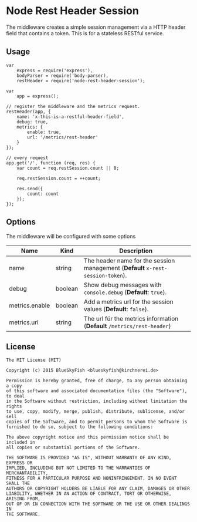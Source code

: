 
# Node Rest Header Session

The middleware creates a simple session management via a HTTP header field that contains a token. This is for a stateless RESTful service.

## Usage

	var
		express = require('express'),
		bodyParser = require('body-parser),
		restHeader = require('node-rest-header-session');

	var
		app = express();

	// register the middleware and the metrics request.
	restHeader(app, {
		name: 'x-this-is-a-restful-header-field',
		debug: true,
		metrics: {
			enable: true,
			url: '/metrics/rest-header'
		}
	});

	// every request
	app.get('/', function (req, res) {
		var count = req.restSession.count || 0;

		req.restSession.count = ++count;

		res.send({
			count: count
		});
	});

## Options

The middleware will be configured with some options

Name             | Kind     | Description
-----------------|----------|----------------------------------------------
name             | string   | The header name for the session management (**Default** `x-rest-session-token`).
debug            | boolean  | Show debug messages with `console.debug` (**Default**: `true`).
metrics.enable   | boolean  | Add a metrics url for the session values (**Default**: `false`).
metrics.url      | string   | The url für the metrics information (**Default** `/metrics/rest-header`)





## License

	The MIT License (MIT)

	Copyright (c) 2015 BlueSkyFish <blueskyfish@kirchnerei.de>

	Permission is hereby granted, free of charge, to any person obtaining a copy
	of this software and associated documentation files (the "Software"), to deal
	in the Software without restriction, including without limitation the rights
	to use, copy, modify, merge, publish, distribute, sublicense, and/or sell
	copies of the Software, and to permit persons to whom the Software is
	furnished to do so, subject to the following conditions:

	The above copyright notice and this permission notice shall be included in
	all copies or substantial portions of the Software.

	THE SOFTWARE IS PROVIDED "AS IS", WITHOUT WARRANTY OF ANY KIND, EXPRESS OR
	IMPLIED, INCLUDING BUT NOT LIMITED TO THE WARRANTIES OF MERCHANTABILITY,
	FITNESS FOR A PARTICULAR PURPOSE AND NONINFRINGEMENT. IN NO EVENT SHALL THE
	AUTHORS OR COPYRIGHT HOLDERS BE LIABLE FOR ANY CLAIM, DAMAGES OR OTHER
	LIABILITY, WHETHER IN AN ACTION OF CONTRACT, TORT OR OTHERWISE, ARISING FROM,
	OUT OF OR IN CONNECTION WITH THE SOFTWARE OR THE USE OR OTHER DEALINGS IN
	THE SOFTWARE.
